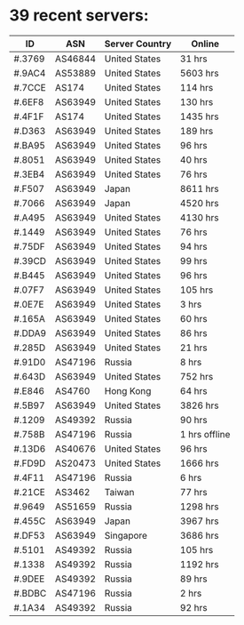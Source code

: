 # 39 recent servers:

| ID | ASN | Server Country | Online |
| ------ | ------ | ------ | ------ |
| #.3769 | AS46844 | United States | 31 hrs |
| #.9AC4 | AS53889 | United States | 5603 hrs |
| #.7CCE | AS174 | United States | 114 hrs |
| #.6EF8 | AS63949 | United States | 130 hrs |
| #.4F1F | AS174 | United States | 1435 hrs |
| #.D363 | AS63949 | United States | 189 hrs |
| #.BA95 | AS63949 | United States | 96 hrs |
| #.8051 | AS63949 | United States | 40 hrs |
| #.3EB4 | AS63949 | United States | 76 hrs |
| #.F507 | AS63949 | Japan | 8611 hrs |
| #.7066 | AS63949 | Japan | 4520 hrs |
| #.A495 | AS63949 | United States | 4130 hrs |
| #.1449 | AS63949 | United States | 76 hrs |
| #.75DF | AS63949 | United States | 94 hrs |
| #.39CD | AS63949 | United States | 99 hrs |
| #.B445 | AS63949 | United States | 96 hrs |
| #.07F7 | AS63949 | United States | 105 hrs |
| #.0E7E | AS63949 | United States | 3 hrs |
| #.165A | AS63949 | United States | 60 hrs |
| #.DDA9 | AS63949 | United States | 86 hrs |
| #.285D | AS63949 | United States | 21 hrs |
| #.91D0 | AS47196 | Russia | 8 hrs |
| #.643D | AS63949 | United States | 752 hrs |
| #.E846 | AS4760 | Hong Kong | 64 hrs |
| #.5B97 | AS63949 | United States | 3826 hrs |
| #.1209 | AS49392 | Russia | 90 hrs |
| #.758B | AS47196 | Russia | 1 hrs offline |
| #.13D6 | AS40676 | United States | 96 hrs |
| #.FD9D | AS20473 | United States | 1666 hrs |
| #.4F11 | AS47196 | Russia | 6 hrs |
| #.21CE | AS3462 | Taiwan | 77 hrs |
| #.9649 | AS51659 | Russia | 1298 hrs |
| #.455C | AS63949 | Japan | 3967 hrs |
| #.DF53 | AS63949 | Singapore | 3686 hrs |
| #.5101 | AS49392 | Russia | 105 hrs |
| #.1338 | AS49392 | Russia | 1192 hrs |
| #.9DEE | AS49392 | Russia | 89 hrs |
| #.BDBC | AS47196 | Russia | 2 hrs |
| #.1A34 | AS49392 | Russia | 92 hrs |

